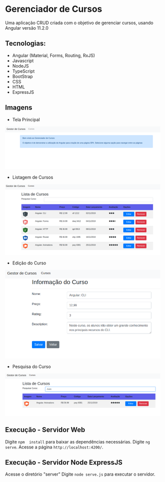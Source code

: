 # Gerenciador de Cursos
Uma aplicação CRUD criada com o objetivo de gerenciar cursos, usando Angular versão 11.2.0

## Tecnologias:
- Angular (Material, Forms, Routing, RxJS)
- Javascript
- NodeJS
- TypeScript
- BootStrap
- CSS
- HTML
- ExpressJS

## Imagens

- Tela Principal
<img src="docs/prints/print1.png">

- Listagem de Cursos
<img src="docs/prints/print2.png">

- Edição do Curso
<img src="docs/prints/print3.png">

- Pesquisa do Curso
<img src="docs/prints/print4.png">

## Execução - Servidor Web
Digite `npm  install` para baixar as dependências necessárias.
Digite `ng serve`. Acesse a página `http://localhost:4200/`.

## Execução - Servidor Node ExpressJS
Acesse o diretório "server"
Digite `node serve.js` para executar o servidor.
